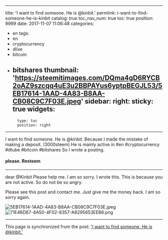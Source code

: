 
---
title: 'I want to find someone. He is @kinbit.'
permlink: i-want-to-find-someone-he-is-kinbit
catalog: true
toc_nav_num: true
toc: true
position: 9999
date: 2017-11-07 11:06:48
categories:
- en
tags:
- en
- cryptocurrency
- dlive
- bitcoin
- bitshares
thumbnail: 'https://steemitimages.com/DQma4gD6RYCB2oAZ9szcqq4uE3u2BBPAYus6yptpBEGJL53/5EB17614-1AAD-4A83-B8AA-CB08C9C7F03E.jpeg'
sidebar:
    right:
        sticky: true
widgets:
    -
        type: toc
        position: right
---


I want to find someone. He is @kinbit.
Because I made the mistake of making a deposit.
(3000steem)
He is mainly active in #en #cryptocurrency #dtube #bitcoin #bitshares
So I wrote a posting. 
#### please. Resteem
---
dear @Kinbit
Please help me.
I am so sorry. I wrote this.
This is because you are not active.
So do not be so angry.

Please see this post and contact me.
Just give me the money back.
I am so sorry again.

![5EB17614-1AAD-4A83-B8AA-CB08C9C7F03E.jpeg](https://steemitimages.com/DQma4gD6RYCB2oAZ9szcqq4uE3u2BBPAYus6yptpBEGJL53/5EB17614-1AAD-4A83-B8AA-CB08C9C7F03E.jpeg)
![71E46D67-4A50-4F02-8357-A8295653EEB6.png](https://steemitimages.com/DQmRmqgRPWD3hsG6u9F1mjX7nqmnGzmnN7HUzwqYtksZLUg/71E46D67-4A50-4F02-8357-A8295653EEB6.png)

- - -

This page is synchronized from the post: ['I want to find someone. He is @kinbit.'](https://steemit.com/@kingbit/i-want-to-find-someone-he-is-kinbit)
